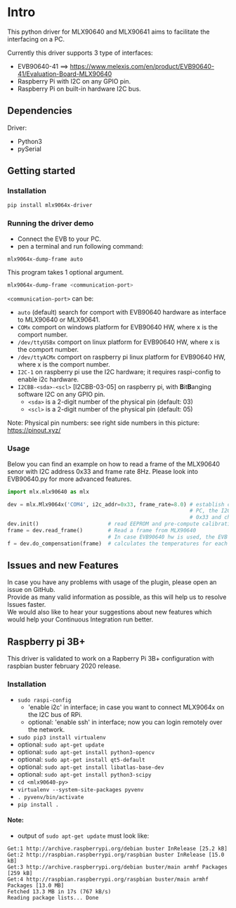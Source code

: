 # Intro

This python driver for MLX90640 and MLX90641 aims to facilitate the interfacing on a PC.

Currently this driver supports 3 type of interfaces:
- EVB90640-41 ==> https://www.melexis.com/en/product/EVB90640-41/Evaluation-Board-MLX90640
- Raspberry Pi with I2C on any GPIO pin.
- Raspberry Pi on built-in hardware I2C bus.


## Dependencies

Driver:
- Python3
- pySerial


## Getting started

### Installation


```bash
pip install mlx9064x-driver
```

### Running the driver demo

* Connect the EVB to your PC.  
* pen a terminal and run following command:  


```bash
mlx9064x-dump-frame auto
```

This program takes 1 optional argument.

```bash
mlx9064x-dump-frame <communication-port>
```

`<communication-port>` can be:
- `auto` (default) search for comport with EVB90640 hardware as interface to MLX90640 or MLX90641.
- `COMx` comport on windows platform for EVB90640 HW, where x is the comport number.
- `/dev/ttyUSBx` comport on linux platform for EVB90640 HW, where x is the comport number.
- `/dev/ttyACMx` comport on raspberry pi linux platform for EVB90640 HW, where x is the comport number.
- `I2C-1` on raspberry pi use the I2C hardware; it requires raspi-config to enable i2c hardware.
- `I2CBB-<sda>-<scl>` [I2CBB-03-05] on raspberry pi, with **B**it**B**anging software I2C on any GPIO pin. 
     - `<sda>` is a 2-digit number of the physical pin (default: 03)
     - `<scl>` is a 2-digit number of the physical pin (default: 05)

Note: Physical pin numbers: see right side numbers in this picture: https://pinout.xyz/

### Usage

Below you can find an example on how to read a frame of the MLX90640 senor with I2C address 0x33 and frame rate 8Hz. Please look into EVB90640.py for more advanced features.

```python
import mlx.mlx90640 as mlx

dev = mlx.Mlx9064x('COM4', i2c_addr=0x33, frame_rate=8.0) # establish communication between EVB90640 and
                                                          # PC, the I2C address of the MLX90640 sensor is
                                                          # 0x33 and change the frame rate to 8Hz
dev.init()                      # read EEPROM and pre-compute calibration parameters.
frame = dev.read_frame()        # Read a frame from MLX90640
                                # In case EVB90640 hw is used, the EVB will buffer up to 4 frames, so possibly you get a cached frame.
f = dev.do_compensation(frame)  # calculates the temperatures for each pixel
```

## Issues and new Features

In case you have any problems with usage of the plugin, please open an issue on GitHub.  
Provide as many valid information as possible, as this will help us to resolve Issues faster.  
We would also like to hear your suggestions about new features which would help your Continuous Integration run better.

## Raspberry pi 3B+

This driver is validated to work on a Rapberry Pi 3B+ configuration with raspbian buster february 2020 release.

### Installation

- `sudo raspi-config`
    - 'enable i2c' in interface; in case you want to connect MLX9064x on the I2C bus of RPi.
    - optional: 'enable ssh' in interface; now you can login remotely over the network.
- `sudo pip3 install virtualenv`
- optional: `sudo apt-get update`
- optional: `sudo apt-get install python3-opencv`
- optional: `sudo apt-get install qt5-default`
- optional: `sudo apt-get install libatlas-base-dev`
- optional: `sudo apt-get install python3-scipy`
- `cd <mlx90640-py>`
- `virtualenv --system-site-packages pyvenv`
- `. pyvenv/bin/activate`
- `pip install .`


#### Note:
- output of `sudo apt-get update` must look like:
```
Get:1 http://archive.raspberrypi.org/debian buster InRelease [25.2 kB]
Get:2 http://raspbian.raspberrypi.org/raspbian buster InRelease [15.0 kB]
Get:3 http://archive.raspberrypi.org/debian buster/main armhf Packages [259 kB]
Get:4 http://raspbian.raspberrypi.org/raspbian buster/main armhf Packages [13.0 MB]
Fetched 13.3 MB in 17s (767 kB/s)
Reading package lists... Done
```


